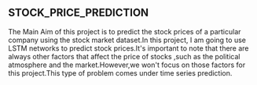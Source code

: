 ## STOCK_PRICE_PREDICTION

The Main Aim of this project is to predict the stock prices of a particular company using the stock market dataset.In this project, I am going to use LSTM networks to predict stock prices.It's important to note that there are always other factors that affect the price of stocks ,such as the political atmosphere and the market.However,we won't focus on those factors for this project.This type of problem comes under time series prediction.

